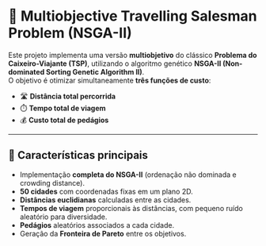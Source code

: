 # 🧭 Multiobjective Travelling Salesman Problem (NSGA-II)

Este projeto implementa uma versão **multiobjetivo** do clássico **Problema do Caixeiro-Viajante (TSP)**, utilizando o algoritmo genético **NSGA-II (Non-dominated Sorting Genetic Algorithm II)**.  
O objetivo é otimizar simultaneamente **três funções de custo**:  
- 🛣️ **Distância total percorrida**  
- ⏱️ **Tempo total de viagem**  
- 💰 **Custo total de pedágios**

---

## 🚀 Características principais

- Implementação **completa do NSGA-II** (ordenação não dominada e crowding distance).  
- **50 cidades** com coordenadas fixas em um plano 2D.  
- **Distâncias euclidianas** calculadas entre as cidades.  
- **Tempos de viagem** proporcionais às distâncias, com pequeno ruído aleatório para diversidade.  
- **Pedágios** aleatórios associados a cada cidade.  
- Geração da **Fronteira de Pareto** entre os objetivos.
